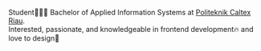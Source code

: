 Student👨🏻‍💻 Bachelor of Applied Information Systems at [Politeknik Caltex Riau](https://pcr.ac.id). <br>
Interested, passionate, and knowledgeable in frontend development🔥 and love to design🎲

<!--
![Top Langs](https://github-readme-stats.vercel.app/api/top-langs/?username=hibatillah&layout=compact&hide_progress=true&theme=github_dark)
[![roadmap.sh](https://api.roadmap.sh/v1-badge/wide/64639cf3410780a6d9b5fdbd?variant=dark)](https://roadmap.sh) 

**hibatillah/hibatillah** is a ✨ _special_ ✨ repository because its `README.md` (this file) appears on your GitHub profile.

Here are some ideas to get you started:

- 🔭 I’m currently working on ...
- 🌱 I’m currently learning ...
- 👯 I’m looking to collaborate on ...
- 🤔 I’m looking for help with ...
- 💬 Ask me about ...
- 📫 How to reach me: ...
- 😄 Pronouns: ...
- ⚡ Fun fact: ...
-->
